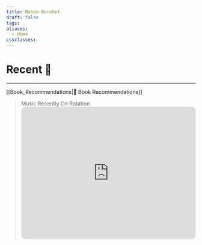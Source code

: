 ```yaml
---
title: Nahom Bereket
draft: false
tags: 
aliases:
  - Home
cssclasses:
---
```

# Recent 💖
---
[[Book_Recommendations|📖 Book Recommendations]]

> Music Recently On Rotation <iframe style="border-radius:12px" src="https://open.spotify.com/embed/album/4FJlpbrkDo1JJymeNEjHJT?utm_source=generator" width="100%" height="352" frameBorder="0" allowfullscreen="" allow="autoplay; clipboard-write; encrypted-media; fullscreen; picture-in-picture" loading="lazy"></iframe>

